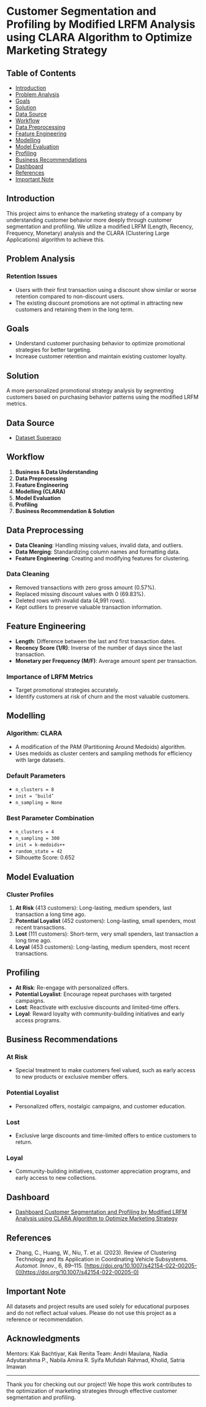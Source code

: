 # Customer Segmentation and Profiling by Modified LRFM Analysis using CLARA Algorithm to Optimize Marketing Strategy

## Table of Contents
- [Introduction](#introduction)
- [Problem Analysis](#problem-analysis)
- [Goals](#goals)
- [Solution](#solution)
- [Data Source](#data-source)
- [Workflow](#workflow)
- [Data Preprocessing](#data-preprocessing)
- [Feature Engineering](#feature-engineering)
- [Modelling](#modelling)
- [Model Evaluation](#model-evaluation)
- [Profiling](#profiling)
- [Business Recommendations](#business-recommendations)
- [Dashboard](#dashboard)
- [References](#references)
- [Important Note](#important-note)

## Introduction
This project aims to enhance the marketing strategy of a company by understanding customer behavior more deeply through customer segmentation and profiling. We utilize a modified LRFM (Length, Recency, Frequency, Monetary) analysis and the CLARA (Clustering Large Applications) algorithm to achieve this.

## Problem Analysis
### Retention Issues
- Users with their first transaction using a discount show similar or worse retention compared to non-discount users.
- The existing discount promotions are not optimal in attracting new customers and retaining them in the long term.

## Goals
- Understand customer purchasing behavior to optimize promotional strategies for better targeting.
- Increase customer retention and maintain existing customer loyalty.

## Solution
A more personalized promotional strategy analysis by segmenting customers based on purchasing behavior patterns using the modified LRFM metrics.

## Data Source
- [Dataset Superapp](https://drive.google.com/file/d/1-xTSpkU5joEFftCPyrM0o9Ek3hh2Zc1k/view)

## Workflow
1. **Business & Data Understanding**
2. **Data Preprocessing**
3. **Feature Engineering**
4. **Modelling (CLARA)**
5. **Model Evaluation**
6. **Profiling**
7. **Business Recommendation & Solution**

## Data Preprocessing
- **Data Cleaning**: Handling missing values, invalid data, and outliers.
- **Data Merging**: Standardizing column names and formatting data.
- **Feature Engineering**: Creating and modifying features for clustering.

### Data Cleaning
- Removed transactions with zero gross amount (0.57%).
- Replaced missing discount values with 0 (69.83%).
- Deleted rows with invalid data (4,991 rows).
- Kept outliers to preserve valuable transaction information.

## Feature Engineering
- **Length**: Difference between the last and first transaction dates.
- **Recency Score (1/R)**: Inverse of the number of days since the last transaction.
- **Monetary per Frequency (M/F)**: Average amount spent per transaction.

### Importance of LRFM Metrics
- Target promotional strategies accurately.
- Identify customers at risk of churn and the most valuable customers.

## Modelling
### Algorithm: CLARA
- A modification of the PAM (Partitioning Around Medoids) algorithm.
- Uses medoids as cluster centers and sampling methods for efficiency with large datasets.

### Default Parameters
- `n_clusters = 8`
- `init = ‘build’`
- `n_sampling = None`

### Best Parameter Combination
- `n_clusters = 4`
- `n_sampling = 300`
- `init = k-medoids++`
- `random_state = 42`
- Silhouette Score: 0.652

## Model Evaluation
### Cluster Profiles
1. **At Risk** (413 customers): Long-lasting, medium spenders, last transaction a long time ago.
2. **Potential Loyalist** (452 customers): Long-lasting, small spenders, most recent transactions.
3. **Lost** (111 customers): Short-term, very small spenders, last transaction a long time ago.
4. **Loyal** (453 customers): Long-lasting, medium spenders, most recent transactions.

## Profiling
- **At Risk**: Re-engage with personalized offers.
- **Potential Loyalist**: Encourage repeat purchases with targeted campaigns.
- **Lost**: Reactivate with exclusive discounts and limited-time offers.
- **Loyal**: Reward loyalty with community-building initiatives and early access programs.

## Business Recommendations
### At Risk
- Special treatment to make customers feel valued, such as early access to new products or exclusive member offers.

### Potential Loyalist
- Personalized offers, nostalgic campaigns, and customer education.

### Lost
- Exclusive large discounts and time-limited offers to entice customers to return.

### Loyal
- Community-building initiatives, customer appreciation programs, and early access to new collections.

## Dashboard
- [Dashboard Customer Segmentation and Profiling by Modified LRFM Analysis using CLARA Algorithm to Optimize Marketing Strategy](https://public.tableau.com/app/profile/rahmad.kholid/viz/DashboardDatAvengers/Promotion1?publish=yes)

## References
- Zhang, C., Huang, W., Niu, T. et al. (2023). Review of Clustering Technology and Its Application in Coordinating Vehicle Subsystems. *Automot. Innov.*, 6, 89–115. [https://doi.org/10.1007/s42154-022-00205-0](https://doi.org/10.1007/s42154-022-00205-0)

## Important Note
All datasets and project results are used solely for educational purposes and do not reflect actual values. Please do not use this project as a reference or recommendation.

## Acknowledgments
Mentors: Kak Bachtiyar, Kak Renita
Team: Andri Maulana, Nadia Adyutarahma P., Nabila Amina R. Syifa Mufidah Rahmad, Kholid, Satria Imawan

---

Thank you for checking out our project! We hope this work contributes to the optimization of marketing strategies through effective customer segmentation and profiling.
